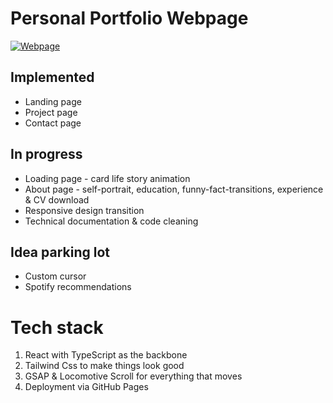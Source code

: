 # Personal Portfolio Webpage
[![Webpage](https://user-images.githubusercontent.com/39443615/151715158-8501eddb-d148-412d-8926-4c701935fc2c.png)](https://oliverklukas.github.io/)

## Implemented
- Landing page
- Project page
- Contact page

## In progress
- Loading page - card life story animation
- About page - self-portrait, education, funny-fact-transitions, experience & CV download
- Responsive design transition
- Technical documentation & code cleaning

## Idea parking lot
- Custom cursor
- Spotify recommendations

# Tech stack
1. React with TypeScript as the backbone
2. Tailwind Css to make things look good
3. GSAP & Locomotive Scroll for everything that moves
4. Deployment via GitHub Pages

